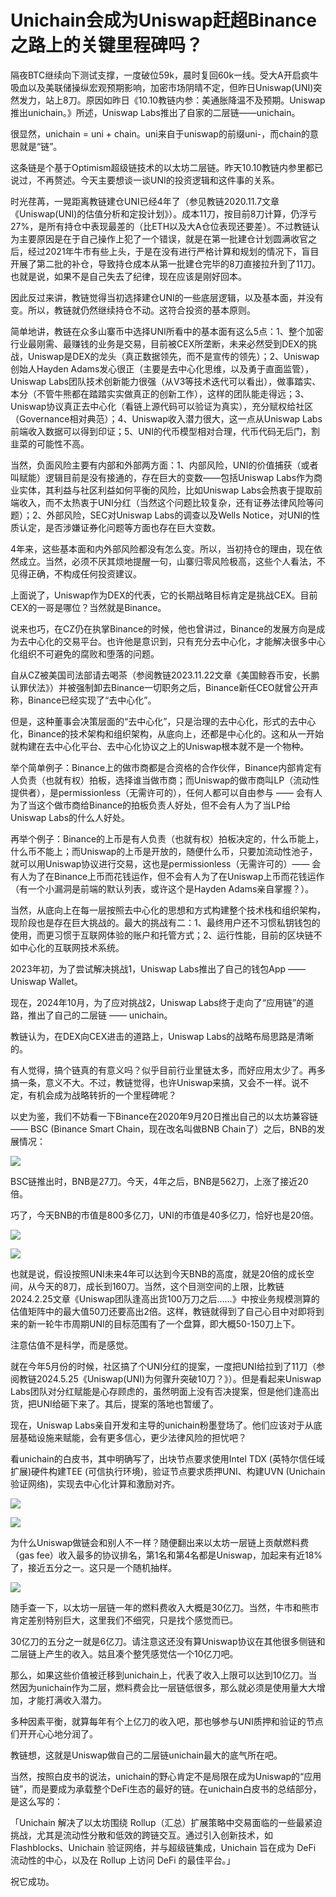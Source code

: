 # Unichain会成为Uniswap赶超Binance之路上的关键里程碑吗？

隔夜BTC继续向下测试支撑，一度破位59k，晨时复回60k一线。受大A开启疯牛吸血以及美联储操纵宏观预期影响，加密市场阴晴不定，但昨日Uniswap(UNI)突然发力，站上8刀。原因如昨日《10.10教链内参：美通胀降温不及预期。Uniswap推出unichain。》所述，Uniswap Labs推出了自家的二层链——unichain。

很显然，unichain = uni + chain。uni来自于uniswap的前缀uni-，而chain的意思就是“链”。

这条链是个基于Optimism超级链技术的以太坊二层链。昨天10.10教链内参里都已说过，不再赘述。今天主要想谈一谈UNI的投资逻辑和这件事的关系。

时光荏苒，一晃距离教链建仓UNI已经4年了（参见教链2020.11.7文章《Uniswap(UNI)的估值分析和定投计划》）。成本11刀，按目前8刀计算，仍浮亏27%，是所有持仓中表现最差的（比ETH以及大A仓位表现还要差）。不过教链认为主要原因是在于自己操作上犯了一个错误，就是在第一批建仓计划圆满收官之后，经过2021年牛市有些上头，于是在没有进行严格计算和规划的情况下，盲目开展了第二批的补仓，导致持仓成本从第一批建仓完毕的8刀直接拉升到了11刀。也就是说，如果不是自己失去了纪律，现在应该是刚好回本。

因此反过来讲，教链觉得当初选择建仓UNI的一些底层逻辑，以及基本面，并没有变。所以，教链就仍然继续持仓不动。这符合投资的基本原则。

简单地讲，教链在众多山寨币中选择UNI所看中的基本面有这么5点：1、整个加密行业最刚需、最赚钱的业务是交易，目前被CEX所垄断，未来必然受到DEX的挑战，Uniswap是DEX的龙头（真正数据领先，而不是宣传的领先）；2、Uniswap创始人Hayden Adams发心很正（主要是去中心化思维，以及勇于直面监管），Uniswap Labs团队技术创新能力很强（从V3等技术迭代可以看出），做事踏实、本分（不管牛熊都在踏踏实实做真正的创新工作），这样的团队能走得远；3、Uniswap协议真正去中心化（看链上源代码可以验证为真实），充分赋权给社区（Governance相对典范）；4、Uniswap收入潜力很大，这一点从Uniswap Labs前端收入数据可以得到印证；5、UNI的代币模型相对合理，代币代码无后门，割韭菜的可能性不高。

当然，负面风险主要有内部和外部两方面：1、内部风险，UNI的价值捕获（或者叫赋能）逻辑目前是没有接通的，存在巨大的变数——包括Uniswap Labs作为商业实体，其利益与社区利益如何平衡的风险，比如Uniswap Labs会热衷于提取前端收入，而不太热衷于UNI分红（当然这个问题比较复杂，还有证券法律风险等问题）；2、外部风险，SEC对Uniswap Labs的调查以及Wells Notice，对UNI的性质认定，是否涉嫌证券化问题等方面也存在巨大变数。

4年来，这些基本面和内外部风险都没有怎么变。所以，当初持仓的理由，现在依然成立。当然，必须不厌其烦地提醒一句，山寨归零风险极高，这些个人看法，不见得正确，不构成任何投资建议。

上面说了，Uniswap作为DEX的代表，它的长期战略目标肯定是挑战CEX。目前CEX的一哥是哪位？当然就是Binance。

说来也巧，在CZ仍在执掌Binance的时候，他也曾讲过，Binance的发展方向是成为去中心化的交易平台。也许他是意识到，只有充分去中心化，才能解决很多中心化组织不可避免的腐败和堕落的问题。

自从CZ被美国司法部请去喝茶（参阅教链2023.11.22文章《美国鲸吞币安，长鹏认罪伏法》）并被强制卸去Binance一切职务之后，Binance新任CEO就曾公开声称，Binance已经实现了“去中心化”。

但是，这种董事会决策层面的“去中心化”，只是治理的去中心化，形式的去中心化，Binance的技术架构和组织架构，从底向上，还都是中心化的。这和从一开始就构建在去中心化平台、去中心化协议之上的Uniswap根本就不是一个物种。

举个简单例子：Binance上的做市商都是合资格的合作伙伴，Binance内部肯定有人负责（也就有权）拍板，选择谁当做市商；而Uniswap的做市商叫LP（流动性提供者），是permissionless（无需许可的），任何人都可以自由参与 —— 会有人为了当这个做市商给Binance的拍板负责人好处，但不会有人为了当LP给Uniswap Labs的什么人好处。

再举个例子：Binance的上币是有人负责（也就有权）拍板决定的，什么币能上，什么币不能上；而Uniswap的上币是开放的，随便什么币，只要加流动性池子，就可以用Uniswap协议进行交易，这也是permissionless（无需许可的）—— 会有人为了在Binance上币而花钱运作，但不会有人为了在Uniswap上币而花钱运作（有一个小漏洞是前端的默认列表，或许这个是Hayden Adams亲自掌握？）。

当然，从底向上在每一层按照去中心化的思想和方式构建整个技术栈和组织架构，现阶段也是存在巨大挑战的。最大的挑战有二：1、最终用户还不习惯私钥钱包的使用，而更习惯于互联网体验的账户和托管方式；2、运行性能，目前的区块链不如中心化的互联网技术系统。

2023年初，为了尝试解决挑战1，Uniswap Labs推出了自己的钱包App —— Uniswap Wallet。

现在，2024年10月，为了应对挑战2，Uniswap Labs终于走向了“应用链”的道路，推出了自己的二层链 —— unichain。

教链认为，在DEX向CEX进击的道路上，Uniswap Labs的战略布局思路是清晰的。

有人觉得，搞个链真的有意义吗？似乎目前行业里链太多，而好应用太少了。再多搞一条，意义不大。不过，教链觉得，也许Uniswap来搞，又会不一样。说不定，有机会成为战略转折的一个里程碑呢？

以史为鉴，我们不妨看一下Binance在2020年9月20日推出自己的以太坊兼容链 —— BSC (Binance Smart Chain，现在改名叫做BNB Chain了）之后，BNB的发展情况：

![](2024-10-11-A01.png)

BSC链推出时，BNB是27刀。今天，4年之后，BNB是562刀，上涨了接近20倍。

巧了，今天BNB的市值是800多亿刀，UNI的市值是40多亿刀，恰好也是20倍。

![](2024-10-11-A0201.png)

![](2024-10-11-A0202.png)

也就是说，假设按照UNI未来4年可以达到今天BNB的高度，就是20倍的成长空间，从今天的8刀，成长到160刀。当然，这个目测空间的上限，比教链2024.2.25文章《Uniswap团队逢高出货100万刀之后……》中按业务规模测算的估值矩阵中的最大值50刀还要高出2倍。这样，教链就得到了自己心目中对即将到来的新一轮牛市周期UNI的目标范围有了一个盘算，即大概50-150刀上下。

注意估值不是科学，而是感觉。

就在今年5月份的时候，社区搞了个UNI分红的提案，一度把UNI给拉到了11刀（参阅教链2024.5.25《Uniswap(UNI)为何骤升突破10刀？》）。但是看起来Uniswap Labs团队对分红赋能是心存顾虑的，虽然明面上没有否决提案，但是他们逢高出货，把UNI给砸下来了。其后，提案的落地也暂缓了。

现在，Uniswap Labs亲自开发和主导的unichain粉墨登场了。他们应该对于从底层基础设施来赋能，会有更多信心，更少法律风险的担忧吧？

看unichain的白皮书，其中明确写了，出块节点要求使用Intel TDX (英特尔信任域扩展)硬件构建TEE (可信执行环境)，验证节点要求质押UNI、构建UVN (Unichain验证网络)，实现去中心化计算和激励对齐。

![](2024-10-11-A0301.png)

![](2024-10-11-A0302.png)

为什么Uniswap做链会和别人不一样？随便翻出来以太坊一层链上贡献燃料费（gas fee）收入最多的协议排名，第1名和第4名都是Uniswap，加起来有近18%了，接近五分之一。这只是一个随机抽样。

![](2024-10-11-A04.png)

随手查一下，以太坊一层链一年的燃料费收入大概是30亿刀。当然，牛市和熊市肯定差别特别巨大，这里我们不细究，只是找个感觉而已。

30亿刀的五分之一就是6亿刀。请注意这还没有算Uniswap协议在其他很多侧链和二层链上产生的收入。姑且凑个整凭感觉估一个10亿刀吧。

那么，如果这些价值被迁移到unichain上，代表了收入上限可以达到10亿刀。当然因为unichain作为二层，燃料费会比一层链低很多，那么就必须是使用量大大增加，才能打满收入潜力。

多种因素平衡，就算每年有个上亿刀的收入吧，那也够参与UNI质押和验证的节点们开开心心地分润了。

教链想，这就是Uniswap做自己的二层链unichain最大的底气所在吧。

当然，按照白皮书的说法，unichain的野心肯定不是局限在成为Uniswap的“应用链”，而是要成为承载整个DeFi生态的最好的链。在unichain白皮书的总结部分，是这么写的：

「Unichain 解决了以太坊围绕 Rollup（汇总）扩展策略中交易面临的一些最紧迫挑战，尤其是流动性分散和低效的跨链交互。通过引入创新技术，如 Flashblocks、Unichain 验证网络，并与超级链集成，Unichain 旨在成为 DeFi 流动性的中心，以及在 Rollup 上访问 DeFi 的最佳平台。」

祝它成功。
